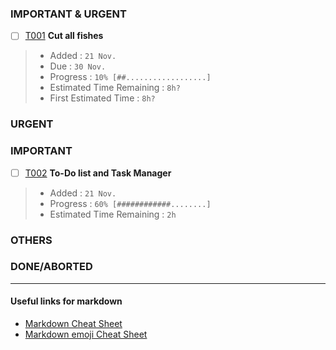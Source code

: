 
### IMPORTANT & URGENT
- [ ] [T001](Tasks/T001.md) **Cut all fishes**
> - Added : <code>21 Nov.</code>
> - Due : <code>30 Nov.</code>
> - Progress : <code>10% [##..................]</code>
> - Estimated Time Remaining : <code>8h?</code>
> - First Estimated Time : <code>8h?</code>

### URGENT

### IMPORTANT

- [ ] [T002](Tasks/T002.md) **To-Do list and Task Manager**
> - Added : <code>21 Nov.</code>
> - Progress : <code>60% [############........]</code>
> - Estimated Time Remaining : <code>2h</code>


### OTHERS

### DONE/ABORTED


------

#### Useful links for markdown
- [Markdown Cheat Sheet](https://github.com/adam-p/markdown-here/wiki/Markdown-Cheatsheet)
- [Markdown emoji Cheat Sheet](http://www.webpagefx.com/tools/emoji-cheat-sheet/)
